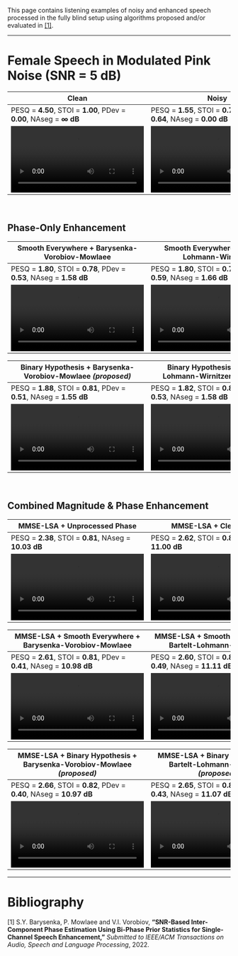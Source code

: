 This page contains listening examples of noisy and enhanced speech processed in the fully blind setup using algorithms proposed and/or evaluated in [[1]](#bibliography).

---

# Female Speech in Modulated Pink Noise (SNR = 5 dB)

| Clean  | Noisy |
| ------------- | ------------- |
| PESQ = **4.50**, STOI = **1.00**, PDev = **0.00**, NAseg = **∞ dB** | PESQ = **1.55**, STOI = **0.77**, PDev = **0.64**, NAseg = **0.00 dB** |
| <video src="https://user-images.githubusercontent.com/2571033/182360664-5ed7d437-ae16-4e18-b301-1d20926821f2.mp4" controls="controls" style="max-width: 400px;"></video> | <video src="https://user-images.githubusercontent.com/2571033/182360769-b216b222-a20b-408c-b30f-f1c6a236a584.mp4" controls="controls" style="max-width: 400px;"></video> |

&nbsp;
&nbsp;
## Phase-Only Enhancement

| Smooth Everywhere + Barysenka-Vorobiov-Mowlaee | Smooth Everywhere + Bartelt-Lohmann-Wirnitzer |
| ------------- | ------------- |
| PESQ = **1.80**, STOI = **0.78**, PDev = **0.53**, NAseg = **1.58 dB** | PESQ = **1.80**, STOI = **0.78**, PDev = **0.59**, NAseg = **1.66 dB** |
| <video src="https://user-images.githubusercontent.com/2571033/182363022-0bb9832a-c187-40bd-9ec6-8673d8156408.mp4" controls="controls" style="max-width: 400px;"></video> | <video src="https://user-images.githubusercontent.com/2571033/182363120-ca1d3e0c-b99e-48b3-8d2e-0e8e39c68911.mp4" controls="controls" style="max-width: 400px;"></video> |

| Binary Hypothesis + Barysenka-Vorobiov-Mowlaee *(proposed)* | Binary Hypothesis + Bartelt-Lohmann-Wirnitzer *(proposed)* |
| ------------- | ------------- |
| PESQ = **1.88**, STOI = **0.81**, PDev = **0.51**, NAseg = **1.55 dB** | PESQ = **1.82**, STOI = **0.81**, PDev = **0.53**, NAseg = **1.58 dB** |
| <video src="https://user-images.githubusercontent.com/2571033/182363436-41ec2b30-1fbe-41a6-86f8-3c1268727221.mp4" controls="controls" style="max-width: 400px;"></video> | <video src="https://user-images.githubusercontent.com/2571033/182363500-6b5f4690-7ec5-499e-b158-a826f0908523.mp4" controls="controls" style="max-width: 400px;"></video> |

&nbsp;
&nbsp;
## Combined Magnitude & Phase Enhancement

| MMSE-LSA + Unprocessed Phase | MMSE-LSA + Clean Phase |
| ------------- | ------------- |
| PESQ = **2.38**, STOI = **0.81**, NAseg = **10.03 dB** | PESQ = **2.62**, STOI = **0.85**, NAseg = **11.00 dB** |
| <video src="https://user-images.githubusercontent.com/2571033/182364253-e7ce7736-70ee-496a-a69a-5ebd405c696a.mp4" controls="controls" style="max-width: 400px;"></video> | <video src="https://user-images.githubusercontent.com/2571033/182368654-53cba9e9-5dd6-4172-8699-545339cee5e4.mp4" controls="controls" style="max-width: 400px;"></video> |

| MMSE-LSA + Smooth Everywhere + Barysenka-Vorobiov-Mowlaee | MMSE-LSA + Smooth Everywhere + Bartelt-Lohmann-Wirnitzer |
| ------------- | ------------- |
| PESQ = **2.61**, STOI = **0.81**, PDev = **0.41**, NAseg = **10.98 dB** | PESQ = **2.60**, STOI = **0.81**, PDev = **0.49**, NAseg = **11.11 dB** |
| <video src="https://user-images.githubusercontent.com/2571033/182363917-dfeb5633-603d-4d9a-8995-04b49dd9774f.mp4" controls="controls" style="max-width: 400px;"></video> | <video src="https://user-images.githubusercontent.com/2571033/182364020-e735b9e4-5623-4294-b6d8-490cd40c10ee.mp4" controls="controls" style="max-width: 400px;"></video> |

| MMSE-LSA + Binary Hypothesis + Barysenka-Vorobiov-Mowlaee *(proposed)* | MMSE-LSA + Binary Hypothesis + Bartelt-Lohmann-Wirnitzer *(proposed)* |
| ------------- | ------------- |
| PESQ = **2.66**, STOI = **0.82**, PDev = **0.40**, NAseg = **10.97 dB** | PESQ = **2.65**, STOI = **0.82**, PDev = **0.43**, NAseg = **11.07 dB** |
| <video src="https://user-images.githubusercontent.com/2571033/182364130-c1267a70-d3c3-4c3f-9347-a9accbed9122.mp4" controls="controls" style="max-width: 400px;"></video> | <video src="https://user-images.githubusercontent.com/2571033/182364083-68581f4c-e34f-41e5-b909-26fe8cf72034.mp4" controls="controls" style="max-width: 400px;"></video> |

---

# Bibliography

[1] S.Y. Barysenka, P. Mowlaee and V.I. Vorobiov, **“SNR-Based Inter-Component Phase Estimation Using Bi-Phase Prior Statistics for Single-Channel Speech Enhancement,”** *Submitted to IEEE/ACM Transactions on Audio, Speech and Language Processing*, 2022.
